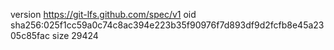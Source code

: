 version https://git-lfs.github.com/spec/v1
oid sha256:025f1cc59a0c74c8ac394e223b35f90976f7d893df9d2fcfb8e45a2305c85fac
size 29424
